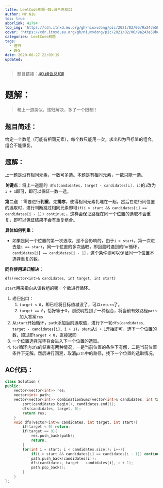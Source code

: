 ```yaml
---
title: LeetCode刷题-40.组合总和II
author: Mr.Niu
toc: true
abbrlink: 41794
top_img: 'https://cdn.itnxd.eu.org/gh/niuxvdong/pic/2021/02/06/9a243e58bd4813fdc8ee8059599308f1.png'
cover: 'https://cdn.itnxd.eu.org/gh/niuxvdong/pic/2021/02/06/9a243e58bd4813fdc8ee8059599308f1.png'
categories: LeetCode刷题
tags:
  - 递归
  - DFS
date: 2020-06-27 22:09:19
updated:
---
```






















> 题目链接：[40.组合总和II]( https://leetcode-cn.com/problems/combination-sum-ii/)



# 题解：



> 和上一道类似，递归解决，多了一个限制！



## 题目简述：



给定一个数组（可能有相同元素），每个数只能用一次，求出和为目标值的组合。组合不能重复。

## 题解：

上一题是没有相同元素，一数可多选。本题是有相同元素，一数只能一选。



**关键点**：将上一道题的` dfs(candidates, target - candidates[i], i)`的`i`改为`i + 1`即可，即可以保证一数一选。

**第二点** ：需要进行**判重**，先**排序**，使得相同元素扎堆在一起，然后在进行同位置的选取时，进行判断跳过相同元素即可`if(i > start && candidates[i] == candidates[i - 1]) continue;`，这样会保证路径在同一个位置的选取不会重复，即可以保证结果不会有重复组合。

**具体如何判重：**

- 如果是同一个位置的第一次选取，是不会影响的，由于`i > start`，第一次进去是`i == start`，同一个位置的多次选取，即回溯时遇到的for循环，`candidates[i] == candidates[i - 1]`，这个条件则可以保证同一个位置不选择重复的数。



**同样使用递归解决：**



`dfs(vector<int>& candidates, int target, int start)`

`start`用来指向从该数组的哪一个数进行循环。

1. 递归出口：
   1. `target < 0`，即已经将目标值减没了，可以`return`了。
   2. `target == 0`，恰好等于0，则说明找到了一种组合，将当前有效路径`path`加入答案`res`
2. 从`start`开始循环，`path`添加当前选取值，进行下一轮`dfs(candidates, target - candidates[i], i + 1)`，start从`i + 1`开始即可，选下一个位置的数，超过即`target < 0`，直接返回
3. 一个位置选择完毕将会进入下一个位置的选取。
4. `for`循环内`dfs`的结束有两种情况，一是当前位置的条件下有解，二是当前位置条件下无解。然后进行回溯，取消`path`中的路径，找下一个位置的选取情况。

## AC代码：



```c++
class Solution {
public:
    vector<vector<int>> res;
    vector<int> path;
    vector<vector<int>> combinationSum2(vector<int>& candidates, int target) {
        sort(candidates.begin(), candidates.end());
        dfs(candidates, target, 0);
        return res;
    }
    void dfs(vector<int>& candidates, int target, int start){
        if(target < 0) return;
        if(target == 0){
            res.push_back(path);
            return;
        }
        for(int i = start; i < candidates.size(); i++){
            if(i > start && candidates[i] == candidates[i - 1]) continue;
            path.push_back(candidates[i]);
            dfs(candidates, target - candidates[i], i + 1);
            path.pop_back();
        }
    }
};
```



